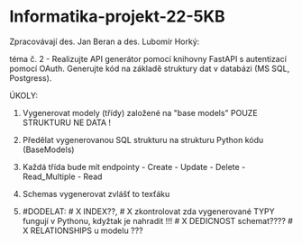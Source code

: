 # Informatika-projekt-22-5KB

Zpracovávají des. Jan Beran a des. Lubomír Horký:

téma č. 2 - Realizujte API generátor pomocí knihovny FastAPI s autentizací pomocí OAuth. Generujte kód na základě struktury dat v databázi (MS SQL, Postgress).


ÚKOLY:
1) Vygenerovat modely (třídy) založené na "base models" POUZE STRUKTURU NE DATA !
2) Předělat vygenerovanou SQL strukturu na strukturu Python kódu (BaseModels)
3) Každá třída bude mít endpointy - Create
                                  - Update
                                  - Delete
                                  - Read_Multiple
                                  - Read

4) Schemas vygenerovat zvlášť to texťáku
                                 
5) #DODELAT:                                #           X    INDEX??,
                                            #           X    zkontrolovat zda vygenerované TYPY fungují v Pythonu, kdyžtak je nahradit !!!
                                            #           X    DEDICNOST schemat????
                                            #           X    RELATIONSHIPS u modelu ???
